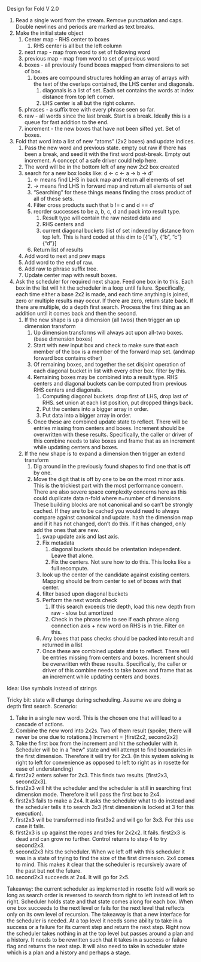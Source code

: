 Design for Fold V 2.0

1. Read a single word from the stream. Remove punctuation and caps. Double newlines and periods are marked as text breaks.
2. Make the initial state object
    1. Center map - RHS center to boxes
        1. RHS center is all but the left column
    2. next map - map from word to set of following word
    3. previous map - map from word to set of previous word
    4. boxes - all previously found boxes mapped from dimensions to set of box.
        1. boxes are compound structures holding an array of arrays with the text of the overlaps contained, the LHS center and diagonals.
            1. diagonals is a list of set. Each set contains the words at index distance from top left corner.
            2. LHS center is all but the right column.
    5. phrases - a suffix tree with every phrase seen so far.
    5. raw - all words since the last break. Start is a break. Ideally this is a queue for fast addition to the end.
    6. increment - the new boxes that have not been sifted yet. Set of boxes.
3. Fold that word into a list of new “atoms” (2x2 boxes) and update indices.
    1. Pass the new word and previous state. empty out raw if there has been a break, and seed it with the first word post-break. Empty out increment. A concept of a safe driver could help here.
    2. The word will be in the bottom left of any new 2x2 box created
    3. search for a new box looks like: d <- c <- a -> b -> d’
        1. <- means find LHS in back map and return all elements of set
        2. -> means find LHS in forward map and return all elements of set
        3. “Searching” for these things means finding the cross product of all of these sets. 
        4. Filter cross products such that b != c and d == d’
        5. reorder successes to be a, b, c, d and pack into result type.
            1. Result type will contain the raw nested data and
            2. RHS centers and
            3. current diagonal buckets (list of set indexed by distance from top left. This is hard coded at this dim to [{“a”}, {“b”, “c”} {“d”}]
        6. Return list of results
    5. Add word to next and prev maps
    6. Add word to the end of raw.
    6. Add raw to phrase suffix tree.
    8. Update center map with result boxes.
4. Ask the scheduler for required next shape. Feed one box in to this. Each box in the list will hit the scheduler in a loop until failure. Specifically, each time either a base 2x2 is made, and each time anything is joined, zero or multiple results may occur. If there are zero, return state back. If there are multiple, do a depth first search. Process the first thing as an addition until it comes back and then the second.
    1. If the new shape is up a dimension (all twos) then trigger an up dimension transform
        1. Up dimension transforms will always act upon all-two boxes. (base dimension boxes)
        2. Start with new input box and check to make sure that each member of the box is a member of the forward map set. (andmap forward box contains other)
        3. Of remaining boxes, and together the set disjoint operation of each diagonal bucket in list with every other box. filter by this.
        4. Remaining boxes may be combined into a result type. RHS centers and diagonal buckets can be computed from previous RHS centers and diagonals.
            1. Computing diagonal buckets. drop first of LHS, drop last of RHS. set union at each list position, put dropped things back.
            2. Put the centers into a bigger array in order.
            3. Put data into a bigger array in order.
        5. Once these are combined update state to reflect. There will be entries missing from centers and boxes. Increment should be overwritten with these results. Specifically, the caller or driver of this combine needs to take boxes and frame that as an increment while updating centers and boxes.
    2. If the new shape is to expand a dimension then trigger an extend transform
        1. Dig around in the previously found shapes to find one that is off by one. 
        2. Move the digit that is off by one to be on the most minor axis. This is the trickiest part with the most performance concern. There are also severe space complexity concerns here as this could duplicate data n-fold where n=number of dimensions. These building blocks are not canonical and so can’t be strongly cached. If they are to be cached you would need to always compare against canonical and update. hash the dimension map and if it has not changed, don’t do this. If it has changed, only add the ones that are new.
            1. swap update axis and last axis.
            2. Fix metadata
                1. diagonal buckets should be orientation independent. Leave that alone.
                2. Fix the centers. Not sure how to do this. This looks like a full recompute.
            3. look up the center of the candidate against existing centers. Mapping should be from center to set of boxes with that center.
            4. filter based upon diagonal buckets 
            5. Perform the next words check
                1. If this search exceeds trie depth, load this new depth from raw - slow but amortized
                2. Check in the phrase trie to see if each phrase along connection axis + new word on RHS is in trie. Filter on this.
            6. Any boxes that pass checks should be packed into result and returned in a list
            7. Once these are combined update state to reflect. There will be entries missing from centers and boxes. Increment should be overwritten with these results. Specifically, the caller or driver of this combine needs to take boxes and frame that as an increment while updating centers and boxes.

Idea: Use symbols instead of strings

Tricky bit: state will change during scheduling. Assume we are doing a depth first search.
Scenario:
1. Take in a single new word. This is the chosen one that will lead to a cascade of actions.
2. Combine the new word into 2x2s. Two of them result (spoiler, there will never be one due to rotations.) Increment = [first2x2, second2x2]
3. Take the first box from the increment and hit the scheduler with it. Scheduler will be in a "new" state and will attempt to find boundaries in the first dimension. Therefore it will try for 2x3. (In this system solving is right to left for convenience as opposed to left to right as in rosette for ease of understanding)
4. first2x2 enters solver for 2x3. This finds two results. [first2x3, second2x3].
5. first2x3 will hit the scheduler and the scheduler is still in searching first dimension mode. Therefore it will pass the first box to 2x4.
6. first2x3 fails to make a 2x4. It asks the scheduler what to do instead and the scheduler tells it to search 3x3 (first dimension is locked at 3 for this execution).
7. first2x3 will be transformed into first3x2 and will go for 3x3. For this use case it fails.
8. first2x3 is up against the ropes and tries for 2x2x2. It fails. first2x3 is dead and can grow no further. Control returns to step 4 to try second2x3.
9. second2x3 hits the scheduler. When we left off with this scheduler it was in a state of trying to find the size of the first dimension. 2x4 comes to mind. This makes it clear that the scheduler is recursively aware of the past but not the future.
10. second2x3 succeeds at 2x4. It will go for 2x5.

Takeaway: the current scheduler as implemented in rosette fold will work so long as search order is reversed to search from right to left instead of left to right. Scheduler holds state and that state comes along for each box.
When one box succeeds to the next level or fails for the next level that reflects only on its own level of recursion. The takeaway is that a new interface for the scheduler is needed. At a top level it needs some ability to take in a success or a failure for its current step and return the next step.
Right now the scheduler takes nothing in at the top level but passes around a plan and a history. It needs to be rewritten such that it takes in a success or failure flag and returns the next step. It will also need to take in scheduler state which is a plan and a history and perhaps a stage.

